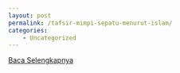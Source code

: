 ```yaml
---
layout: post
permalink: /tafsir-mimpi-sepatu-menurut-islam/
categories:
    - Uncategorized
---
```


[Baca Selengkapnya](/09)